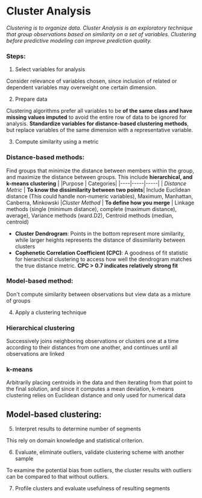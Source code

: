# Cluster Analysis
*Clustering is to organize data. Cluster Analysis is an exploratory technique that group observations based on similarity on a set of variables. Clustering before predictive modeling can improve prediction quality.*

### Steps:
1. Select variables for analysis

Consider relevance of variables chosen, since inclusion of related or dependent variables may overweight one certain dimension.

2. Prepare data

Clustering algorithms prefer all variables to be **of the same class and have missing values imputed** to avoid the entire row of data to be ignored for analysis. **Standardize variables for distance-based clustering methods**, but replace variables of the same dimension with a representative variable.

3. Compute similarity using a metric

### Distance-based methods: 
Find groups that minimize the distance between members within the group, and maximize the distance between groups. This include **hierarchical, and k-means clustering**
|   |Purpose | Categories|
|----|-----|-----|
| *Distance Metric* | **To know the dissimilarity between two points**| Include Euclidean distance (This could handle non-numeric variables), Maximum, Manhattan, Canberra, Minkowski
|*Cluster Method* | **To define how you merge** | Linkage methods (single (minimum distance), complete (maximum distance), average), Variance methods (ward.D2), Centroid methods (median, centroid)

* **Cluster Dendrogram**: Points in the bottom represent more similarity, while larger heights represents the distance of dissimilarity between clusters
* **Cophenetic Correlation Coefficient (CPC)**: A goodness of fit statistic for hierarchical clustering to access how well the dendrogram matches the true distance metric. **CPC > 0.7 indicates relatively strong fit**

### Model-based method: 
Don't compute similarity between observations but view data as a mixture of groups

4. Apply a clustering technique
### Hierarchical clustering
Successively joins neighboring observations or clusters one at a time according to their distances from one another, and continues until all observations are linked

### k-means
Arbitrarily placing centroids in the data and then iterating from that point to the final solution, and since it computes a mean deviation, k-means clustering relies on Euclidean distance and only used for numerical data

## Model-based clustering: 

5. Interpret results to determine number of segments

This rely on domain knowledge and statistical criterion.

6. Evaluate, eliminate outliers, validate clustering scheme with another sample

To examine the potential bias from outliers, the cluster results with outliers can be compared to that without outliers.

7. Profile clusters and evaluate usefulness of resulting segments
